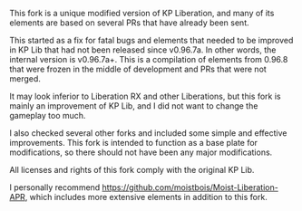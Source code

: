 This fork is a unique modified version of KP Liberation, and many of its elements are based on several PRs that have already been sent.

This started as a fix for fatal bugs and elements that needed to be improved in KP Lib that had not been released since v0.96.7a. In other words, the internal version is v0.96.7a+. This is a compilation of elements from 0.96.8 that were frozen in the middle of development and PRs that were not merged.

It may look inferior to Liberation RX and other Liberations, but this fork is mainly an improvement of KP Lib, and I did not want to change the gameplay too much.

I also checked several other forks and included some simple and effective improvements. This fork is intended to function as a base plate for modifications, so there should not have been any major modifications.

All licenses and rights of this fork comply with the original KP Lib.

I personally recommend https://github.com/moistbois/Moist-Liberation-APR, which includes more extensive elements in addition to this fork.
